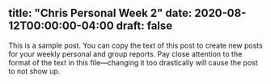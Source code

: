 title: "Chris Personal Week 2"
date: 2020-08-12T00:00:00-04:00
draft: false
---

This is a sample post. You can copy the text of this post to create new posts for your weekly personal and group reports. Pay close attention to the format of the text in this file—changing it too drastically will cause the post to not show up.
